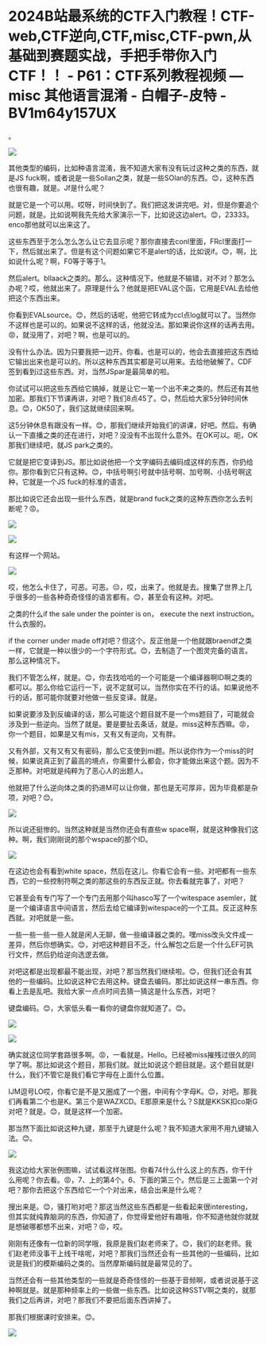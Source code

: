 # 2024B站最系统的CTF入门教程！CTF-web,CTF逆向,CTF,misc,CTF-pwn,从基础到赛题实战，手把手带你入门CTF！！ - P61：CTF系列教程视频 — misc 其他语言混淆 - 白帽子-皮特 - BV1m64y157UX

。

![](img/d6658bf93d4300066637f120712b0f16_1.png)

其他类型的编码，比如种语言混淆，我不知道大家有没有玩过这种之类的东西，就是JS fuck啊，或者说是一些Sollan之类，就是一些SOlan的东西。😊，这种东西也很有趣，就是。Jf是什么呢？

就是它是一个可以用。哎呀，时间快到了。我们把这发讲完吧。对，但是你要追个问题，就是。比如说啊我先先给大家演示一下，比如说这边alert。😊，23333。enco那他就可以出来这了。

这些东西至于怎么怎么怎么让它去显示呢？那你直接去conl里面，FRcl里面打一下，然后就出来了。但是有这个问题如果它不是alert的话，比如说if。😊，啊，比如说什么呢？啊，F0等于等于1。

然后alert。bllaack之类的。那么。这种情况下。他就是不输错，对不对？那怎么办呢？哎，他就出来了。原理是什么？他就是把EVAL这个函，它用是EVAL去给他把这个东西出来。

你看到EVALsource。😊，然后的话呢，他把它转成为ccl点log就可以了。当然你不这样也是可以的。如果说不这样的话，他就没法。那如果说你这样的话再去用。😡，就没用了，对吧？啊，也是可以的。

没有什么办法。因为只要我把一边开。你看。也是可以的，他会去直接把这东西给它输出出来也是可以的。所以这种东西其实都是可以用来。去给他破解了。CDF签到看到过这些东西。对，当然JSpar是最简单的啦。

你试试可以把这些东西给它搞掉，就是让它一笔一个出不来之类的。然后还有其他加密。那我们下节课再讲，对吧？我们8点45了。😊，然后给大家5分钟时间休息。😊，OK50了，我们这就继续回来啊。

这5分钟休息有跟没有一样。😊，那我们继续开始我们的讲课，好吧。然后。有确认一下直播之类的还在进行，对吧？没没有不出现什么意外。在OK可以。呃，OK那我们继续吧，就JS park之类的。

它就是把它变译到JS。那比如说他把一个文字编码去编码成这样的东西，你扔给你。那你看到它只有这种。😊，中括号啊引号就中括号啊、加号啊、小括号啊这种，它就是一个JS fuck的标准的语言。

那比如说它还会出现一些什么东西，就是brand fuck之类的这种东西你怎么去判断呢？😡。

![](img/d6658bf93d4300066637f120712b0f16_3.png)

![](img/d6658bf93d4300066637f120712b0f16_4.png)

有这样一个网站。

![](img/d6658bf93d4300066637f120712b0f16_6.png)

哎，他怎么卡住了，可恶。可恶。😔，哎，出来了。他就是去。搜集了世界上几乎很多的一些各种奇奇怪怪的语言都有。😊，甚至会有这种。对吧。

之类的什么if the sale under the pointer is on， execute the next instruction。什么衣服的。

if the corner under made off对吧？但这个。反正他是一个他就跟braendf之类一样，它就是一种以很少的一个字符形式。😊，去制造了一个图灵完备的语言。那么这种情况下。

我们不管怎么样，就是。😊，你去找哈哈的一个可能是一个编译器啊ID啊之类的都可以。那么你给它运行一下，说不定就可以。当然你实在不行的话。如果说他不行的话，那可能你就要对他做一些反变译。就是。

如果说要涉及到反编译的话，那么可能这个题目就不是一个ms题目了，可能就会涉及到一些逆向。当然了就是。要是要扯去条话，就是。miss这种东西嘛。😡，你一个题目，如果是又有mis，又有又有逆向，又有胖。

又有外部，又有又有又有密码，那么它支使到mi题。所以说你作为一个miss的时候，如果说真正到了最高的境点，你需要什么都会，你才能做出来这个题。因为不乏那种。对吧就是纯粹为了恶心人的出题人。

他就把了什么逆向体之类的扔进M可以让你做，那也是无可厚非，因为毕竟都是杂项，对吧？😊。

![](img/d6658bf93d4300066637f120712b0f16_8.png)

所以说还挺惨的。当然这种就是当然你还会有直些w space啊，就是这种像我们这种。啊，我们刚刚说的那个wspace的那个ID。



![](img/d6658bf93d4300066637f120712b0f16_10.png)

在这边也会有看到white space，然后在这儿。你看它会有一些。对吧都有一些东西，它的一些控制符啊之类的那这些的东西反正就。你去看就完事了，对吧？

它甚至会有专门写了一个专门去用那个叫hasco写了一个witespace asemler，就是一个编译语言中间语言，然后去给它编译到witespace的一个工具。反正这种东西就。对吧就是一些。

一些一些一些一些人就是闲人无聊，做一些编译器之类的。嘿miss改头文件成一差异，然后你想确实。😊，对吧这种题目不乏。什么解包之后是一个什么EF可执行文件，然后扔给逆向选逻去做。

对吧这都是出现都最不能出现，对吧？那当然我们继续啦。😊，但我们还会有其他的一些编码。比如说这种它去用这种。键盘去编码。那比如说这样一串东西。你看上去是乱吧。我给大家一点点时间去猜一猜这是什么东西，对吧？

键盘编码。😊，大家低头看一看你的键盘你就知道了。😊。

![](img/d6658bf93d4300066637f120712b0f16_12.png)

![](img/d6658bf93d4300066637f120712b0f16_13.png)

确实就这位同学套路很多啊。😡，一看就是。Hello。已经被miss摧残过很久的同学了啊。那比如说这个题目，那我们就。就比如说这个题目就是。这个题目就是I什么，我们不管它是我们看它字母在上面什么位置。

IJM逗号LO哎，你看它是不是又圈成了一个圈，中间有个字母K。😊，对吧。那我们再看第二个也是K。第三个是WAZXCD。E那原来是什么？S就是KKSK扣co斯G对吧？就是。😊，就是这样一个加密。

那当然下面比如说这种九键，那至于九键是什么呢？我不知道大家用不用九键输入法。😊。

![](img/d6658bf93d4300066637f120712b0f16_15.png)

我这边给大家张例图嘛，试试看这样张图。你看74什么什么这上的东西，你干什么用呢？你去看。😡，7、上的第4个。6、下面的第三个。然后是三上面第一个对吧？那你去把这个东西给它一个个对出来，结会出来是什么呢？

搜出来是。😊，骚打哟对吧？那这当然这些东西都是一些看起来很interesting，但其实就纯靠脑洞的东西，你知道了，你觉得爱他好有趣哦，你不知道他就你就就是想破哪都想不出来，对吧？😡，哎。

刚刚有还像有一位新的同学哦，我原是我们赵老师来了。😊，我们的赵老师。我们赵老师没事干上线干啥呢，对吧？那我们当然还会有一些其他的一些编码，比如说是我们的模斯编码之类的。当然摩斯编码就是最常见的了。

当然还会有一些其他类型的一些就是奇奇怪怪的一些基于音频啊，或者说说基于这种啊就是。就是那种频率上的一些做一些东西。比如说这种SSTV啊之类的，就那我们之后再讲，对吧？那我们不要把后面东西讲掉了。

那我们根据课时安排来。😊。

![](img/d6658bf93d4300066637f120712b0f16_17.png)